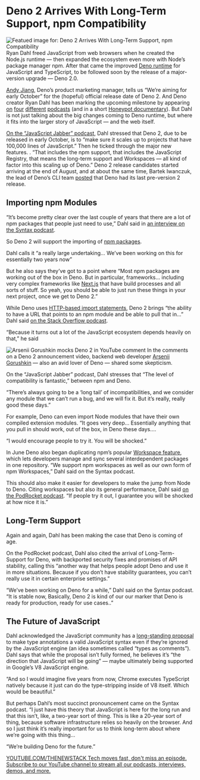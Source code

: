 # Deno 2 Arrives With Long-Term Support, npm Compatibility
![Featued image for: Deno 2 Arrives With Long-Term Support, npm Compatibility](https://cdn.thenewstack.io/media/2022/08/caa9cb24-deno.jpg)
Ryan Dahl freed JavaScript from web browsers when he created the Node.js runtime — then expanded the ecosystem even more with Node’s package manager npm. After that came the improved [Deno runtime](https://thenewstack.io/denos-ryan-dahl-is-an-asynchronous-guy/) for JavaScript and TypeScript, to be followed soon by the release of a major-version upgrade — Deno 2.0.

[Andy Jiang](https://www.linkedin.com/in/andyjiang/), Deno’s product marketing manager, tells us “We’re aiming for early October” for the (hopeful) official release date of Deno 2. And Deno creator Ryan Dahl has been marking the upcoming milestone by appearing [on](https://www.youtube.com/watch?v=tZBCq8Ijkgw) [four](https://topenddevs.com/podcasts/javascript-jabber/episodes/unpacking-deno-2-code-stability-free-speech-and-more-jsj-648#player1?catid=0&trackid=0) [different](https://stackoverflow.blog/2024/08/20/ryan-dahl-deno-20-scale-improve-npm-nodejs/) [podcasts](https://podrocket.logrocket.com/deno-2-ryan-dahl) (and in a short [Honeypot documentary](https://www.youtube.com/watch?v=zxitJn9MwYs)).
But Dahl is not just talking about the big changes coming to Deno runtime, but where it fits into the larger story of JavaScript — and the web itself.

[On the “JavaScript Jabber” podcast](https://topenddevs.com/podcasts/javascript-jabber/episodes/unpacking-deno-2-code-stability-free-speech-and-more-jsj-648#player1?catid=0&trackid=0), Dahl stressed that Deno 2, due to be released in early October, is to “make sure it scales up to projects that have 100,000 lines of JavaScript.” Then he ticked through the major new features. . “That includes the npm support, that includes the JavaScript Registry, that means the long-term support and Workspaces — all kind of factor into this scaling up of Deno.”
Deno 2 release candidates started arriving at the end of August, and at about the same time, Bartek Iwanczuk, the lead of Deno’s CLI team [posted](https://www.twitter.com/biwanczuk/status/1829311165001789538) that Deno had its last pre-version 2 release.

## Importing npm Modules
“It’s become pretty clear over the last couple of years that there are a lot of npm packages that people just need to use,” Dahl said in [an interview on the Syntax podcast](https://www.youtube.com/watch?v=tZBCq8Ijkgw).

So Deno 2 will support the importing of [npm packages](https://thenewstack.io/npm-to-adopt-sigstore-for-software-supply-chain-security/).

Dahl calls it “a really large undertaking… We’ve been working on this for essentially two years now”

But he also says they’ve got to a point where “Most npm packages are working out of the box in Deno. But in particular, frameworks… including very complex frameworks like [Next.js](https://en.wikipedia.org/wiki/Next.js) that have build processes and all sorts of stuff. So yeah, you should be able to just run these things in your next project, once we get to Deno 2.”

While Deno uses [HTTP-based import statements](https://deno.com/blog/http-imports), Deno 2 brings “the ability to have a URL that points to an npm module and be able to pull that in…” Dahl said [on the Stack Overflow podcast](https://stackoverflow.blog/2024/08/20/ryan-dahl-deno-20-scale-improve-npm-nodejs/).

“Because it turns out a lot of the JavaScript ecosystem depends heavily on that,” he said

![Arsenii Gorushkin mocks Deno 2 in YouTube comment](https://cdn.thenewstack.io/media/2024/09/93c15fe4-arsenii-gorushkin-mocks-deno-2-in-youtube-comment.png)
In the comments on a Deno 2 announcement video, backend web developer [Arsenii Gorushkin](https://github.com/agorushkin) — also an avid lover of Deno — shared some skepticism.

On the “JavaScript Jabber” podcast, Dahl stresses that “The level of compatibility is fantastic,” between npm and Deno.

“There’s always going to be a ‘long tail’ of incompatibilities, and we consider any module that we can’t run a bug, and we will fix it. But it’s really, really good these days.”

For example, Deno can even import Node modules that have their own compiled extension modules. “It goes very deep… Essentially anything that you pull in should work, out of the box, in Deno these days….

“I would encourage people to try it. You will be shocked.”

In June Deno also began duplicating npm’s popular [Workspace feature](https://docs.deno.com/runtime/fundamentals/workspaces/), which lets developers manage and sync several interdependent packages in one repository. “We support npm workspaces as well as our own form of npm Workspaces,” Dahl said on the Syntax podcast.

This should also make it easier for developers to make the jump from Node to Deno. Citing workspaces but also its general performance, Dahl said [on the PodRocket podcast](https://podrocket.logrocket.com/deno-2-ryan-dahl). “If people try it out, I guarantee you will be shocked at how nice it is.”

## Long-Term Support
Again and again, Dahl has been making the case that Deno is coming of age.

On the PodRocket podcast, Dahl also cited the arrival of Long-Term-Support for Deno, with backported security fixes and promises of API stability, calling this “another way that helps people adopt Deno and use it in more situations. Because if you don’t have stability guarantees, you can’t really use it in certain enterprise settings.”

“We’ve been working on Deno for a while,” Dahl said on the Syntax podcast. “It is stable now, Basically, Deno 2 is kind of our our marker that Deno is ready for production, ready for use cases..”

## The Future of JavaScript
Dahl acknowledged the JavaScript community has a [long-standing proposal](https://blog.logrocket.com/types-as-comments-strong-types-weakly-held/) to make type annotations a valid JavaScript syntax even if they’re ignored by the JavaScript engine (an idea sometimes called “types as comments”). Dahl says that while the proposal isn’t fully formed, he believes it’s “the direction that JavaScript will be going” — maybe ultimately being supported in Google’s V8 JavaScript engine.

“And so I would imagine five years from now, Chrome executes TypeScript natively because it just can do the type-stripping inside of V8 itself. Which would be beautiful.”

But perhaps Dahl’s most succinct pronouncement came on the Syntax podcast. “I just have this theory that JavaScript is here for the long run and that this isn’t, like, a two-year sort of thing. This is like a 20-year sort of thing, because software infrastructure relies so heavily on the browser. And so I just think it’s really important for us to think long-term about where we’re going with this thing…

“We’re building Deno for the future.”

[
YOUTUBE.COM/THENEWSTACK
Tech moves fast, don't miss an episode. Subscribe to our YouTube
channel to stream all our podcasts, interviews, demos, and more.
](https://youtube.com/thenewstack?sub_confirmation=1)